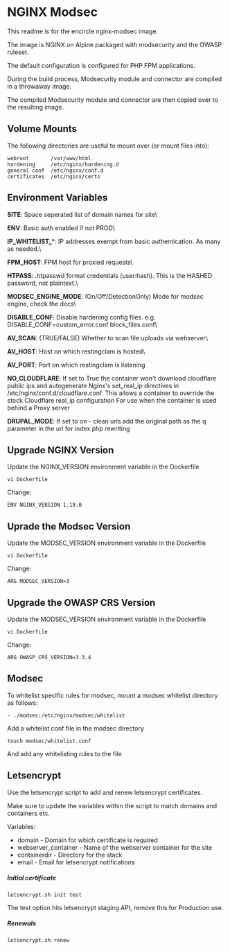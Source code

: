 # NGINX Modsec

This readme is for the encircle nginx-modsec image.

The image is NGINX on Alpine packaged with modsecurity and the OWASP ruleset.

The default configuration is configured for PHP FPM applications.

During the build process, Modsecurity module and connector are compiled in a throwaway image. 

The compiled Modsecurity module and connector are then copied over to the resulting image.

## Volume Mounts

The following directories are useful to mount over (or mount files into):

```
webroot       /var/www/html
hardening     /etc/nginx/hardening.d
general conf  /etc/nginx/conf.d
certificates  /etc/nginx/certs
```

## Environment Variables

**SITE**: Space seperated list of domain names for site\

**ENV**: Basic auth enabled if not PROD\

**IP_WHITELIST_***: IP addresses exempt from basic authentication. As many as needed.\

**FPM_HOST**: FPM host for proxied requests\

**HTPASS**: .htpasswd format credentials (user:hash). This is the HASHED password, not plaintext.\

**MODSEC_ENGINE_MODE**: (On/Off/DetectionOnly) Mode for modsec engine, check the docs\

**DISABLE_CONF**: Disable hardening config files. e.g.   DISABLE_CONF=custom_error.conf block_files.conf\

**AV_SCAN**: (TRUE/FALSE) Whether to scan file uploads via webserver\

**AV_HOST**: Host on which restingclam is hosted\

**AV_PORT**: Port on which restingclam is listening

**NO_CLOUDFLARE**: If set to True the container won't download cloudflare public ips and autogenerate Nginx's set_real_ip directives in /etc/nginx/conf.d/cloudflare.conf. This allows a container to override the stock Cloudflare real_ip configuration For use when the container is used behind a Proxy server

**DRUPAL_MODE**: If set to on - clean urls add the original path as the q parameter in the url for index.php rewriting

## Upgrade NGINX Version

Update the NGINX_VERSION environment variable in the Dockerfile

```
vi Dockerfile
```

Change:

```
ENV NGINX_VERSION 1.19.0
```

## Uprade the Modsec Version

Update the MODSEC_VERSION environment variable in the Dockerfile

```
vi Dockerfile
```

Change:

```
ARG MODSEC_VERSION=3
```

## Upgrade the OWASP CRS Version

Update the MODSEC_VERSION environment variable in the Dockerfile

```
vi Dockerfile
```

Change:

```
ARG OWASP_CRS_VERSION=3.3.4
```

## Modsec

To whitelist specific rules for modsec, mount a modsec whitelist directory as follows:

```
- ./modsec:/etc/nginx/modsec/whitelist
```

Add a whitelist.conf file in the modsec directory

```
touch modsec/whitelist.conf
```

And add any whitelisting rules to the file

## Letsencrypt

Use the letsencrypt script to add and renew letsencrypt certificates.

Make sure to update the variables within the script to match domains and containers etc.

Variables:

  - domain - Domain for which certificate is required
  - webserver_container - Name of the webserver container for the site
  - containerdir - Directory for the stack
  - email - Email for letsencrypt notifications

##### Initial certificate

```
letsencrypt.sh init test
```

The test option hits letsencrypt staging API, remove this for Production use.

##### Renewals

```
letsencrypt.sh renew
```
